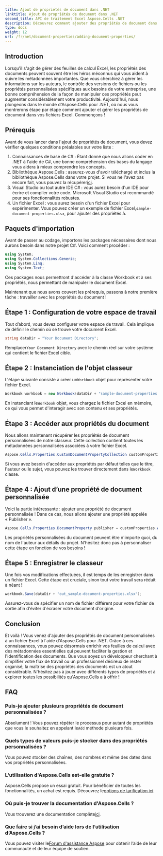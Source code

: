 ```yaml
---
title: Ajout de propriétés de document dans .NET
linktitle: Ajout de propriétés de document dans .NET
second_title: API de traitement Excel Aspose.Cells .NET
description: Découvrez comment ajouter des propriétés de document dans Excel à l'aide d'Aspose.Cells pour .NET avec ce guide détaillé étape par étape.
type: docs
weight: 12
url: /fr/net/document-properties/adding-document-properties/
---
```

## Introduction
Lorsqu'il s'agit de gérer des feuilles de calcul Excel, les propriétés des documents peuvent souvent être les héros méconnus qui vous aident à suivre les métadonnées importantes. Que vous cherchiez à gérer les informations sur les auteurs, le contrôle des versions de fichiers ou les propriétés personnalisées spécifiques aux besoins de votre entreprise, une bonne compréhension de la façon de manipuler ces propriétés peut augmenter considérablement votre productivité. Aujourd'hui, nous plongeons dans le monde d'Aspose.Cells pour .NET, où nous vous montrerons étape par étape comment ajouter et gérer les propriétés de document dans vos fichiers Excel. Commençons !
## Prérequis
Avant de vous lancer dans l'ajout de propriétés de document, vous devez vérifier quelques conditions préalables sur votre liste :
1. Connaissances de base de C# : Étant donné que nous allons coder en .NET à l'aide de C#, une bonne compréhension des bases du langage vous aidera à mieux comprendre les concepts.
2.  Bibliothèque Aspose.Cells : assurez-vous d'avoir téléchargé et inclus la bibliothèque Aspose.Cells dans votre projet. Si vous ne l'avez pas encore fait, vous pouvez la récupérer[ici](https://releases.aspose.com/cells/net/).
3. Visual Studio ou tout autre IDE C# : vous aurez besoin d'un IDE pour écrire et compiler votre code. Microsoft Visual Studio est recommandé pour ses fonctionnalités robustes.
4.  Un fichier Excel : vous aurez besoin d'un fichier Excel pour expérimenter. Vous pouvez créer un exemple de fichier Excel,`sample-document-properties.xlsx`, pour ajouter des propriétés à.
## Paquets d'importation
Avant de passer au codage, importons les packages nécessaires dont nous aurons besoin dans notre projet C#. Voici comment procéder :
```csharp
using System;
using System.Collections.Generic;
using System.Linq;
using System.Text;
```
Ces packages nous permettront d'accéder à la classe Workbook et à ses propriétés, nous permettant de manipuler le document Excel.

Maintenant que nous avons couvert les prérequis, passons à notre première tâche : travailler avec les propriétés du document !
## Étape 1 : Configuration de votre espace de travail
Tout d’abord, vous devez configurer votre espace de travail. Cela implique de définir le chemin où se trouve votre document Excel.
```csharp
string dataDir = "Your Document Directory";
```
 Remplacer`Your Document Directory` avec le chemin réel sur votre système qui contient le fichier Excel cible.
## Étape 2 : Instanciation de l'objet classeur
 L'étape suivante consiste à créer un`Workbook` objet pour représenter votre fichier Excel.
```csharp
Workbook workbook = new Workbook(dataDir + "sample-document-properties.xlsx");
```
 En instanciant le`Workbook` objet, vous chargez le fichier Excel en mémoire, ce qui vous permet d'interagir avec son contenu et ses propriétés.
## Étape 3 : Accéder aux propriétés du document
Nous allons maintenant récupérer les propriétés de document personnalisées de notre classeur. Cette collection contient toutes les métadonnées personnalisées associées à votre fichier Excel.
```csharp
Aspose.Cells.Properties.CustomDocumentPropertyCollection customProperties = workbook.Worksheets.CustomDocumentProperties;
```
 Si vous avez besoin d'accéder aux propriétés par défaut telles que le titre, l'auteur ou le sujet, vous pouvez les trouver directement dans le`Workbook` classe.
## Étape 4 : Ajout d’une propriété de document personnalisée
Voici la partie intéressante : ajouter une propriété de document personnalisée ! Dans ce cas, nous allons ajouter une propriété appelée « Publisher ».
```csharp
Aspose.Cells.Properties.DocumentProperty publisher = customProperties.Add("Publisher", "Aspose");
```
Les propriétés personnalisées du document peuvent être n'importe quoi, du nom de l'auteur aux détails du projet. N'hésitez donc pas à personnaliser cette étape en fonction de vos besoins !
## Étape 5 : Enregistrer le classeur
Une fois vos modifications effectuées, il est temps de les enregistrer dans un fichier Excel. Cette étape est cruciale, sinon tout votre travail sera réduit à néant !
```csharp
workbook.Save(dataDir + "out_sample-document-properties.xlsx");
```
Assurez-vous de spécifier un nom de fichier différent pour votre fichier de sortie afin d'éviter d'écraser votre document d'origine.

## Conclusion
Et voilà ! Vous venez d'ajouter des propriétés de document personnalisées à un fichier Excel à l'aide d'Aspose.Cells pour .NET. Grâce à ces connaissances, vous pouvez désormais enrichir vos feuilles de calcul avec des métadonnées essentielles qui peuvent faciliter la gestion et l'identification des documents. Que vous soyez un développeur cherchant à simplifier votre flux de travail ou un professionnel désireux de rester organisé, la maîtrise des propriétés des documents est un atout considérable. 
N'hésitez pas à jouer avec différents types de propriétés et à explorer toutes les possibilités qu'Aspose.Cells a à offrir !
## FAQ
### Puis-je ajouter plusieurs propriétés de document personnalisées ?
 Absolument ! Vous pouvez répéter le processus pour autant de propriétés que vous le souhaitez en appelant le`Add` méthode plusieurs fois.
### Quels types de valeurs puis-je stocker dans des propriétés personnalisées ?
Vous pouvez stocker des chaînes, des nombres et même des dates dans vos propriétés personnalisées.
### L'utilisation d'Aspose.Cells est-elle gratuite ?
 Aspose.Cells propose un essai gratuit. Pour bénéficier de toutes les fonctionnalités, un achat est requis. Découvrez le[options de tarification ici](https://purchase.aspose.com/buy).
### Où puis-je trouver la documentation d'Aspose.Cells ?
 Vous trouverez une documentation complète[ici](https://reference.aspose.com/cells/net/).
### Que faire si j’ai besoin d’aide lors de l’utilisation d’Aspose.Cells ?
 Vous pouvez visiter le[Forum d'assistance Aspose](https://forum.aspose.com/c/cells/9) pour obtenir l’aide de leur communauté et de leur équipe de soutien.